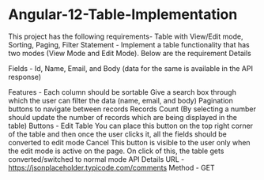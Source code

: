 # Angular-12-Table-Implementation
This project has the following requirements- Table with View/Edit mode, Sorting, Paging, Filter
Statement - Implement a table functionality that has two modes (View Mode and Edit Mode). Below are the requirement Details

Fields - Id, Name, Email, and Body (data for the same is available in the API response)

Features - 
Each column should be sortable
Give a search box through which the user can filter the data (name, email, and body)
Pagination buttons to navigate between records
Records Count (By selecting a number should update the number of records which are being displayed in the table)
Buttons - 
Edit Table
You can place this button on the top right corner of the table and then once the user clicks it, all the fields should be converted to edit mode
Cancel
This button is visible to the user only when the edit mode is active on the page. On click of this, the table gets converted/switched to normal mode
API Details
URL - https://jsonplaceholder.typicode.com/comments
Method - GET
